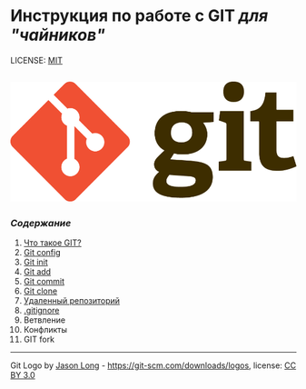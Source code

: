 # Инструкция по работе с GIT *для "чайников"*

LICENSE: [MIT](license.md)

![git-log](./assets/Git-Logo.png)
------

### *Содержание*

1. [Что такое GIT?](%D0%A7%D1%82%D0%BE%20%D1%82%D0%B0%D0%BA%D0%BE%D0%B5%20GIT.md)
2. [Git config](gitconfig.md)
3. [Git init](./gitinit.md)
4. [Git add](./gitadd.md)
5. [Git commit](./gitcommit.md)
6. [Git clone](./gitclone.md)
7. [Удаленный репозиторий](./%D1%83%D0%B4%D0%B0%D0%BB%D0%B5%D0%BD%D0%BD%D1%8B%D0%B9%D1%80%D0%B5%D0%BF%D0%BE%D0%B7%D0%B8%D1%82%D0%BE%D1%80%D0%B8%D0%B9.md)
8. [.gitignore](./ignore.md)
9. Ветвление
10. Конфликты
11. GIT fork


-----

Git Logo by [Jason Long](https://en.wikipedia.org/wiki/Jason_Long) - https://git-scm.com/downloads/logos, license: [CC BY 3.0](https://creativecommons.org/licenses/by/3.0/)